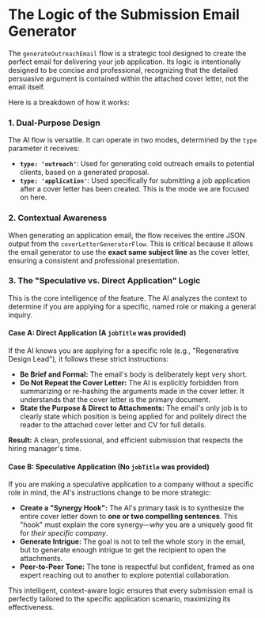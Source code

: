 # The Logic of the Submission Email Generator

The `generateOutreachEmail` flow is a strategic tool designed to create the perfect email for delivering your job application. Its logic is intentionally designed to be concise and professional, recognizing that the detailed persuasive argument is contained within the attached cover letter, not the email itself.

Here is a breakdown of how it works:

### 1. Dual-Purpose Design

The AI flow is versatile. It can operate in two modes, determined by the `type` parameter it receives:

*   **`type: 'outreach'`**: Used for generating cold outreach emails to potential clients, based on a generated proposal.
*   **`type: 'application'`**: Used specifically for submitting a job application after a cover letter has been created. This is the mode we are focused on here.

### 2. Contextual Awareness

When generating an application email, the flow receives the entire JSON output from the `coverLetterGeneratorFlow`. This is critical because it allows the email generator to use the **exact same subject line** as the cover letter, ensuring a consistent and professional presentation.

### 3. The "Speculative vs. Direct Application" Logic

This is the core intelligence of the feature. The AI analyzes the context to determine if you are applying for a specific, named role or making a general inquiry.

#### **Case A: Direct Application (A `jobTitle` was provided)**

If the AI knows you are applying for a specific role (e.g., "Regenerative Design Lead"), it follows these strict instructions:

*   **Be Brief and Formal:** The email's body is deliberately kept very short.
*   **Do Not Repeat the Cover Letter:** The AI is explicitly forbidden from summarizing or re-hashing the arguments made in the cover letter. It understands that the cover letter is the primary document.
*   **State the Purpose & Direct to Attachments:** The email's only job is to clearly state which position is being applied for and politely direct the reader to the attached cover letter and CV for full details.

**Result:** A clean, professional, and efficient submission that respects the hiring manager's time.

#### **Case B: Speculative Application (No `jobTitle` was provided)**

If you are making a speculative application to a company without a specific role in mind, the AI's instructions change to be more strategic:

*   **Create a "Synergy Hook":** The AI's primary task is to synthesize the entire cover letter down to **one or two compelling sentences**. This "hook" must explain the core synergy—*why* you are a uniquely good fit for *their specific company*.
*   **Generate Intrigue:** The goal is not to tell the whole story in the email, but to generate enough intrigue to get the recipient to open the attachments.
*   **Peer-to-Peer Tone:** The tone is respectful but confident, framed as one expert reaching out to another to explore potential collaboration.

This intelligent, context-aware logic ensures that every submission email is perfectly tailored to the specific application scenario, maximizing its effectiveness.
